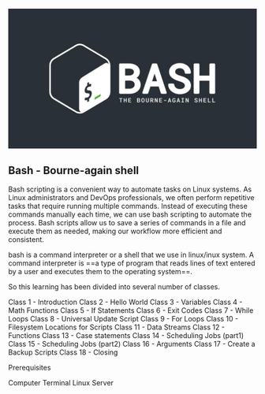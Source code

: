 
![](Images/executing-bash-script-on-multiple-remote-server.jpg)
## **Bash - Bourne-again shell**

Bash scripting is a convenient way to automate tasks on Linux systems. As Linux administrators and DevOps professionals, we often perform repetitive tasks that require running multiple commands. Instead of executing these commands manually each time, we can use bash scripting to automate the process. Bash scripts allow us to save a series of commands in a file and execute them as needed, making our workflow more efficient and consistent.

bash is a command interpreter or a shell that we use in linux/inux system.
A command interpreter is ==a type of program that reads lines of text entered by a user and executes them to the operating system==.

So this learning has been divided into several number of classes.

Class 1 - Introduction
Class 2 - Hello World
Class 3 - Variables
Class 4 - Math Functions
Class 5 - If Statements
Class 6 - Exit Codes
Class 7 - While Loops
Class 8 - Universal Update Script
Class 9 - For Loops
Class 10 - Filesystem Locations for Scripts
Class 11 - Data Streams
Class 12 - Functions
Class 13 - Case statements
Class 14 - Scheduling Jobs (part1)
Class 15 - Scheduling Jobs (part2)
Class 16 - Arguments
Class 17 - Create a Backup Scripts
Class 18 - Closing

Prerequisites

Computer
Terminal
Linux Server

